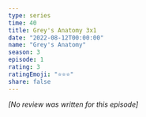 ```yaml
---
type: series
time: 40
title: Grey's Anatomy 3x1
date: "2022-08-12T00:00:00"
name: "Grey's Anatomy"
season: 3
episode: 1
rating: 3
ratingEmoji: "⭐️⭐️⭐️"
share: false
---
```


*[No review was written for this episode]*
